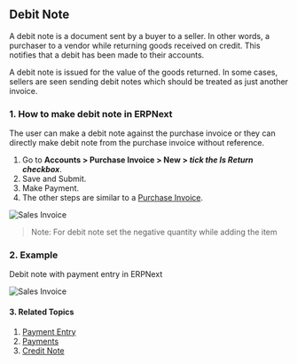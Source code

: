 <!-- add-breadcrumbs -->
## Debit Note

A debit note is a document sent by a buyer to a seller. In other words, a purchaser to a vendor while returning goods received on credit. This notifies that a debit has been made to their accounts.

A debit note is issued for the value of the goods returned. In some cases, sellers are seen sending debit notes which should be treated as just another invoice.

### 1. How to make debit note in ERPNext

The user can make a debit note against the purchase invoice or they can directly make debit note from the purchase invoice without reference.

1. Go to **Accounts > Purchase Invoice > New > *tick the Is Return checkbox***.
1. Save and Submit.
1. Make Payment.
1. The other steps are similar to a [Purchase Invoice](/docs/user/manual/en/accounts/purchase-invoice).

<img class="screenshot" alt="Sales Invoice" src="{{docs_base_url}}/assets/img/accounts/debit-note.png">

> Note: For debit note set the negative quantity while adding the item

### 2. Example
Debit note with payment entry in ERPNext

<img class="screenshot" alt="Sales Invoice" src="{{docs_base_url}}/assets/img/accounts/debit_note_example1.gif">

#### 3. Related Topics
1. [Payment Entry](/docs/user/manual/en/accounts/payment-entry)
1. [Payments](/docs/user/manual/en/accounts/payments)
1. [Credit Note](/docs/user/manual/en/accounts/creit-note)
